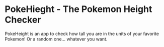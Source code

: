 # PokeHieght - The Pokemon Height Checker

PokeHeight is an app to check how tall you are in the units of your favorite Pokemon! Or a random one... whatever you want.
